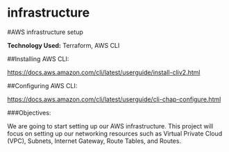 # infrastructure
#AWS infrastructure setup

**Technology Used:** Terraform, AWS CLI

##Installing AWS CLI:

https://docs.aws.amazon.com/cli/latest/userguide/install-cliv2.html

##Configuring AWS CLI:

https://docs.aws.amazon.com/cli/latest/userguide/cli-chap-configure.html

###Objectives:

We are going to start setting up our AWS infrastructure. This project will focus on setting up our networking resources such as Virtual Private Cloud (VPC), Subnets, Internet Gateway, Route Tables, and Routes.


